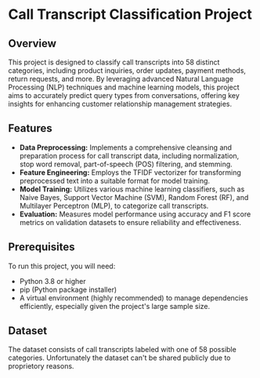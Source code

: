 # Call Transcript Classification Project

## Overview
This project is designed to classify call transcripts into 58 distinct categories, including product inquiries, order updates, payment methods, return requests, and more. By leveraging advanced Natural Language Processing (NLP) techniques and machine learning models, this project aims to accurately predict query types from conversations, offering key insights for enhancing customer relationship management strategies.

## Features
- **Data Preprocessing:** Implements a comprehensive cleansing and preparation process for call transcript data, including normalization, stop word removal, part-of-speech (POS) filtering, and stemming.
- **Feature Engineering:** Employs the TFIDF vectorizer for transforming preprocessed text into a suitable format for model training.
- **Model Training:** Utilizes various machine learning classifiers, such as Naive Bayes, Support Vector Machine (SVM), Random Forest (RF), and Multilayer Perceptron (MLP), to categorize call transcripts.
- **Evaluation:** Measures model performance using accuracy and F1 score metrics on validation datasets to ensure reliability and effectiveness.

## Prerequisites
To run this project, you will need:
- Python 3.8 or higher
- pip (Python package installer)
- A virtual environment (highly recommended) to manage dependencies efficiently, especially given the project's large sample size.

## Dataset
The dataset consists of call transcripts labeled with one of 58 possible categories. Unfortunately the dataset can't be shared publicly due to proprietory reasons.

